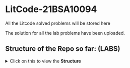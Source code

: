 # LitCode-21BSA10094
All the Litcode solved problems will be stored here


The solution for all the lab problems have been uploaded.  

## Structure of the Repo so far: (LABS) 
<details>
  <summary>Click on this to view the <b>Structure</b></summary>
<ul>
  <li><b>Module-1</b>
    <ul>
      <li>Lab-1
        <ol>
          <li>Q1.java</li>
          <li>Q2.java</li>
        </ol>
      </li>
      <li>Lab-2
        <ol>
          <li>Q1.java</li>
          <li>Q2.java</li>
        </ol>
      </li>
    </ul>
  </li>
</ul>
<ul>
  <li><b>Module-2</b>
    <ul>
      <li>Lab-1
        <ol>
          <li>Q1.java</li>
          <li>Q2.java</li>
        </ol>
      </li>
      <li>Lab-2
        <ol>
          <li>Q1.java</li>
          <li>Q2.java</li>
        </ol>
      </li>
    </ul>
  </li>
</ul>
<ul>
  <li><b>Module-3</b>
    <ul>
      <li>Lab-1
        <ol>
          <li>Q1.java</li>
          <li>Q2.java</li>
        </ol>
      </li>
      <li>Lab-2
        <ol>
          <li>Q1.java</li>
          <li>Q2.java</li>
        </ol>
      </li>
    </ul>
  </li>
</ul>
<ul>
  <li><b>Module-4</b>
    <ul>
      <li>Lab-1
        <ol>
          <li>Q1.java</li>
          <li>Q2.java</li>
        </ol>
      </li>
      <li>Lab-2
        <ol>
          <li>Q1.java</li>
          <li>Q2.java</li>
        </ol>
      </li>
    </ul>
  </li>
</ul>
</details>
